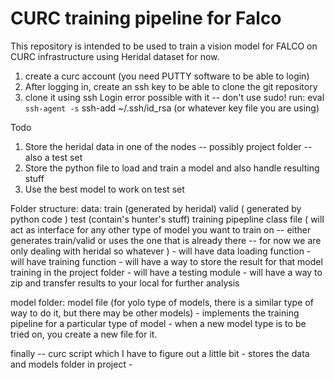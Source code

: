 # CURC training pipeline for Falco

This repository is intended to be used to train a vision model for FALCO on CURC infrastructure using Heridal dataset for now.  

1. create a curc account (you need PUTTY software to be able to login)
2. After logging in, create an ssh key to be able to clone the git repository 
3. clone it using ssh
Login error possible with it -- don't use sudo!
run: 
eval `ssh-agent -s`
ssh-add ~/.ssh/id_rsa (or whatever key file you are using)

Todo

1. Store the heridal data in one of the nodes -- possibly project folder --  also a test set
2. Store the python file to load and train a model and also handle resulting stuff
3. Use the best model to work on test set 

Folder structure:
data:
    train (generated by heridal)
    valid ( generated by python code )
    test (contain's hunter's stuff)
training pipepline class file ( will act as interface for any other type of model you want to train on -- either generates train/valid or uses the one that is already there --  for now we are only dealing with heridal so whatever )
        - will have data loading function
        - will have training function
        - will have a way to store the result for that model training in the project folder
        - will have a testing module
        - will have a way to zip and transfer results to your local for further analysis

model folder:
        model file (for yolo type of models, there is a similar type of way to do it, but there may be other models)
        - implements the training pipeline for a particular type of model
        - when a new model type is to be tried on, you create a new file for it.

finally -- curc script which I have to figure out a little bit
        - stores the data and models folder in project
        - 

